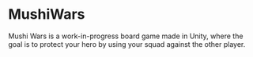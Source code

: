 # MushiWars
 
Mushi Wars is a work-in-progress board game made in Unity, where the goal is to protect your hero by using your squad against the other player.
